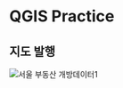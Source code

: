 # QGIS Practice

## 지도 발행

![서울 부동산 개방데이터1](https://user-images.githubusercontent.com/82855597/185875707-963624ad-3237-448c-81a0-b287502fb03a.png)
